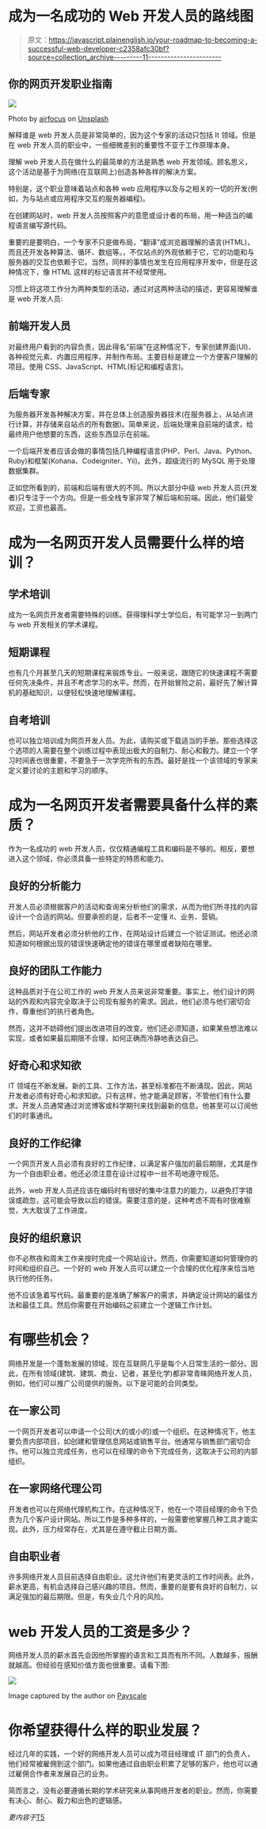 # 成为一名成功的 Web 开发人员的路线图

> 原文：<https://javascript.plainenglish.io/your-roadmap-to-becoming-a-successful-web-developer-c2358afc30bf?source=collection_archive---------11----------------------->

## 你的网页开发职业指南

![](img/07dfc9a4b01a29c8707a19d2abbcbc57.png)

Photo by [airfocus](https://unsplash.com/@airfocus?utm_source=medium&utm_medium=referral) on [Unsplash](https://unsplash.com?utm_source=medium&utm_medium=referral)

解释谁是 web 开发人员是非常简单的，因为这个专家的活动只包括 It 领域。但是在 web 开发人员的职业中，一些细微差别的重要性不亚于工作原理本身。

理解 web 开发人员在做什么的最简单的方法是熟悉 web 开发领域。顾名思义，这个活动是基于为网络(在互联网上)创造各种各样的解决方案。

特别是，这个职业意味着站点和各种 web 应用程序以及与之相关的一切的开发(例如，为与站点或应用程序交互的服务器编程)。

在创建网站时，web 开发人员按照客户的意愿或设计者的布局，用一种适当的编程语言编写源代码。

重要的是要明白，一个专家不只是做布局，“翻译”成浏览器理解的语言(HTML)，而且还开发各种算法、循环、数组等。，不仅站点的外观依赖于它，它的功能和与服务器的交互也依赖于它。当然，同样的事情也发生在应用程序开发中，但是在这种情况下，像 HTML 这样的标记语言并不经常使用。

习惯上将这项工作分为两种类型的活动，通过对这两种活动的描述，更容易理解谁是 web 开发人员:

## 前端开发人员

对最终用户看到的内容负责，因此得名“前端”在这种情况下，专家创建界面(UI)、各种视觉元素、内置应用程序，并制作布局。主要目标是建立一个方便客户理解的项目。使用 CSS、JavaScript、HTML(标记和编程语言)。

## 后端专家

为服务器开发各种解决方案，并在总体上创造服务器技术(在服务器上，从站点进行计算，并存储来自站点的所有数据)。简单来说，后端处理来自前端的请求，给最终用户他想要的东西，这些东西显示在前端。

一个后端开发者应该会做的事情包括几种编程语言(PHP、Perl、Java、Python、Ruby)和框架(Kohana、Codeigniter、Yii)。此外，超级流行的 MySQL 用于处理数据集群。

正如您所看到的，前端和后端有很大的不同。所以大部分中级 web 开发人员(开发者)只专注于一个方向。但是一些全栈专家非常了解后端和前端。因此，他们最受欢迎，工资也最高。

# 成为一名网页开发人员需要什么样的培训？

## **学术培训**

成为一名网页开发者需要特殊的训练。获得理科学士学位后，有可能学习一到两门与 web 开发相关的学术课程。

## **短期课程**

也有几个月甚至几天的短期课程来锻炼专业。一般来说，跟随它的快速课程不需要任何先决条件，并且不考虑学习的水平。然而，在开始冒险之前，最好先了解计算机的基础知识，以便轻松快速地理解课程。

## **自考培训**

也可以独立培训成为网页开发人员。为此，请购买或下载适当的手册。那些选择这个选项的人需要在整个训练过程中表现出极大的自制力、耐心和毅力。建立一个学习时间表也很重要，不要急于一次学完所有的东西。最好是找一个该领域的专家来定义要讨论的主题和学习的顺序。

# **成为一名网页开发者需要具备什么样的素质？**

作为一名成功的 web 开发人员，仅仅精通编程工具和编码是不够的。相反，要想进入这个领域，你必须具备一些特定的特质和能力。

## **良好的分析能力**

开发人员必须根据客户的活动和查询来分析他们的需求，从而为他们所寻找的内容设计一个合适的网站。但要承担的是，后者不一定懂 it、业务、营销。

然后，网站开发者必须分析他的工作，在网站设计后建立一个验证测试。他还必须知道如何根据出现的错误快速确定他的错误在哪里或者缺陷在哪里。

## **良好的团队工作能力**

这种品质对于在公司工作的 web 开发人员来说非常重要。事实上，他们设计的网站的外观和内容完全取决于公司现有服务的需求。因此，他们必须与他们密切合作，尊重他们的执行者角色。

然而，这并不妨碍他们提出改进项目的改变。他们还必须知道，如果某些想法难以实现，或者如果最后期限不合理，如何正确而冷静地表达自己。

## **好奇心和求知欲**

IT 领域在不断发展。新的工具、工作方法，甚至标准都在不断涌现。因此，网站开发者必须有好奇心和求知欲。只有这样，他才能满足顾客，不管他们有什么要求。开发人员通常通过浏览博客或科学期刊来找到最新的信息。他甚至可以订阅他们的时事通讯。

## **良好的工作纪律**

一个网页开发人员必须有良好的工作纪律，以满足客户强加的最后期限，尤其是作为一个自由职业者。他还必须注意在设计过程中一丝不苟地遵守规范。

此外，web 开发人员还应该在编码时有很好的集中注意力的能力，以避免打字错误或疏忽，这可能会导致以后的错误。需要注意的是，这种考虑不周有时很难察觉，大大耽误了工作进度。

## 良好的组织意识

你不必熬夜和周末工作来按时完成一个网站设计。然而，你需要知道如何管理你的时间和组织自己。一个好的 web 开发人员可以建立一个合理的优化程序来恰当地执行他的任务。

他不应该急着写代码。最重要的是准确了解客户的需求，并确定设计网站的最佳方法和最佳工具。然后你需要在开始编码之前建立一个逻辑工作计划。

# **有哪些机会？**

网络开发是一个蓬勃发展的领域，现在互联网几乎是每个人日常生活的一部分。因此，在所有领域(建筑、建筑、商业、记者，甚至化学)都非常青睐网络开发人员，例如，他们可以推广公司提供的服务。以下是可能的合同类型。

## **在一家公司**

一个网页开发者可以申请一个公司(大的或小的)或一个组织。在这种情况下，他主要负责内部项目，如创建和管理信息网站或销售平台。他通常与销售部门密切合作。他可以独立完成任务，也可以在经理的命令下完成任务，这取决于公司的内部组织。

## **在一家网络代理公司**

开发者也可以在网络代理机构工作。在这种情况下，他在一个项目经理的命令下负责为几个客户设计网站。所以工作是多种多样的，一般需要他掌握几种工具才能实现。此外，压力经常存在，尤其是在遵守截止日期方面。

## **自由职业者**

许多网络开发人员目前选择自由职业。这允许他们有更灵活的工作时间表。此外，薪水更高，有机会选择自己感兴趣的项目。然而，重要的是要有良好的自制力，以满足强加的最后期限。但是，有失业几个月的风险。

# **web 开发人员的工资是多少？**

网络开发人员的薪水首先会因他所掌握的语言和工具而有所不同。人数越多，报酬就越高。但经验在感知价值方面也很重要。请看下图:

![](img/c442898192a527ce06c66c55fcc4725b.png)

Image captured by the author on [Payscale](https://www.payscale.com/research/US/Job=Web_Developer/Salary)

# **你希望获得什么样的职业发展？**

经过几年的实践，一个好的网络开发人员可以成为项目经理或 IT 部门的负责人，他们经常被雇佣到这个部门。如果他通过自由职业积累了足够的客户，他也可以通过雇佣合作者来发展自己的业务。

简而言之，没有必要遵循长期的学术研究来从事网络开发者的职业。然而，你需要有决心、耐心、毅力和出色的逻辑感。

*更内容于*[T5](http://plainenglish.io/)
